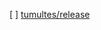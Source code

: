 [ ] [tumultes/release](https://sabine-pantagruweb.incongru.org/webhook/tumultes/release?slug=fezfzef&origin=https://vip.jeancloude.club/s/tumultes?path=%2FDraft%2Ffezfzef)
